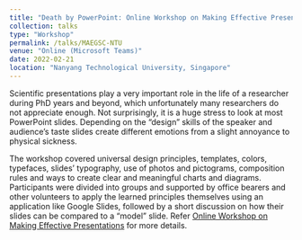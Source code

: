 ```yaml
---
title: "Death by PowerPoint: Online Workshop on Making Effective Presentations"
collection: talks
type: "Workshop"
permalink: /talks/MAEGSC-NTU
venue: "Online (Microsoft Teams)"
date: 2022-02-21
location: "Nanyang Technological University, Singapore"
---
```

Scientific presentations play a very important role in the life of a researcher during PhD years and beyond, which unfortunately many researchers do not appreciate enough. Not surprisingly, it is a huge stress to look at most PowerPoint slides. Depending on the “design” skills of the speaker and audience’s taste slides create different emotions from a slight annoyance to physical sickness.

The workshop covered universal design principles, templates, colors, typefaces, slides’ typography, use of photos and pictograms, composition rules and ways to create clear and meaningful charts and diagrams. Participants were divided into groups and supported by office bearers and other volunteers to apply the learned principles themselves using an application like Google Slides, followed by a short discussion on how their slides can be compared to a “model” slide. Refer [Online Workshop on Making Effective Presentations](https://hasanain-ali.github.io/files/Death_by_PowerPoint_Workshop.pdf) for more details.